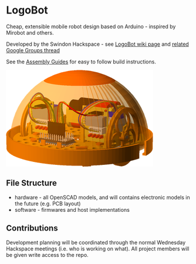 LogoBot
=======

Cheap, extensible mobile robot design based on Arduino - inspired by Mirobot and others.

Developed by the Swindon Hackspace - see [LogoBot wiki page](https://github.com/snhack/snhack.github.com/wiki/LogoBot) and [related Google Groups thread](https://groups.google.com/d/topic/swindon-hackspace/0EO_l_R9aW0/discussion)

See the [Assembly Guides](https://rawgit.com/snhack/LogoBot/master/hardware/docs/index.htm) for easy to follow build instructions.

![](hardware/images/LogoBot_view.png)


File Structure
--------------

* hardware - all OpenSCAD models, and will contains electronic models in the future (e.g. PCB layout)
* software - firmwares and host implementations


Contributions
-------------

Development planning will be coordinated through the normal Wednesday Hackspace meetings (i.e. who is working on what).  All project members will be given write access to the repo.
